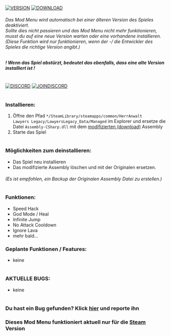 [![VERSION](https://img.shields.io/badge/Version-0.221-red?style=for-the-badge)](https://github.com/mopsfl/unity-game-cheats/blob/main/HerrAnwalt%20Lawyers%20Legacy/Mod%20Menu/)
[![DOWNLOAD](https://img.shields.io/badge/Download-green?style=for-the-badge)](https://github.com/mopsfl/dnSpy-codes/raw/main/HerrAnwalt%20Lawyers%20Legacy/Mod%20Menu/Assembly-CSharp.dll)
###### Das Mod Menu wird automatisch bei einer älteren Version des Spieles deaktiviert. <br> Sollte dies nicht passieren und das Mod Menu nicht mehr funktionieren, musst du auf eine neue Version warten oder eine vorhandene installieren. <br> (Diese Funktion wird nur funktionieren, wenn der -/ die Entwickler des Spieles die richtige Version angibt.)

##### ! Wenn das Spiel abstürzt, bedeutet das ebenfalls, dass eine alte Version installiert ist !

# 

[![DISCORD](https://img.shields.io/discord/1039096335326007336?color=738ADB&label=Discord&logo=discord&logoColor=white&style=for-the-badge)](https://discord.gg/g4EGAwjUAK)
[![JOINDISCORD](https://img.shields.io/badge/JOIN-green?style=for-the-badge)](https://discord.gg/g4EGAwjUAK#join)

# 

### Installieren:
1. Öffne den Pfad <code>*/SteamLibrary/steamapps/common/HerrAnwalt Lawyers Legacy/LawyersLegacy_Data/Managed</code> im Explorer und ersetze die Datei <code>Assembly-CSharp.dll</code> mit dem [modifizierten (download)](https://github.com/mopsfl/dnSpy-codes/raw/main/HerrAnwalt%20Lawyers%20Legacy/Mod%20Menu/Assembly-CSharp.dll) Assembly 
2. Starte das Spiel

# 

### Möglichkeiten zum deinstallieren:
- Das Spiel neu installieren
- Das modifizierte Assembly löschen und mit der Originalen ersetzen.
###### (Es ist empfohlen, ein Backup der Originalen Assembly Datei zu erstellen.)
# 

### Funktionen:
- Speed Hack
- God Mode / Heal
- Infinite Jump
- No Attack Cooldown
- Ignore Lava
- mehr bald...

### Geplante Funktionen / Features:
- keine

# 

### AKTUELLE BUGS:
- keine
# 

### Du hast ein Bug gefunden? Klick [hier](https://github.com/mopsfl/unity-game-cheats/issues/new/choose) und reporte ihn
### Dieses Mod Menu funktioniert aktuell nur für die [Steam](https://steamcommunity.com/app/2179290) Version
